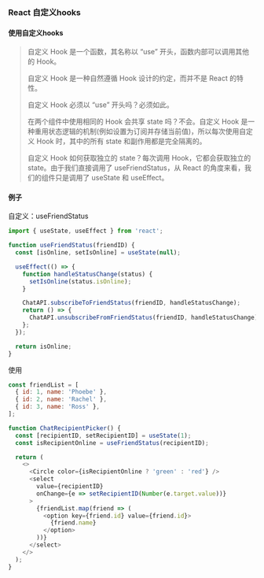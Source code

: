 ### React 自定义hooks

#### 使用自定义hooks

> 自定义 Hook 是一个函数，其名称以 “use” 开头，函数内部可以调用其他的 Hook。
> 
> 自定义 Hook 是一种自然遵循 Hook 设计的约定，而并不是 React 的特性。
> 
> 自定义 Hook 必须以 “use” 开头吗？必须如此。
> 
> 在两个组件中使用相同的 Hook 会共享 state 吗？不会。自定义 Hook 是一种重用状态逻辑的机制(例如设置为订阅并存储当前值)，所以每次使用自定义 Hook 时，其中的所有 state 和副作用都是完全隔离的。
> 
> 自定义 Hook 如何获取独立的 state？每次调用 Hook，它都会获取独立的 state。由于我们直接调用了 useFriendStatus，从 React 的角度来看，我们的组件只是调用了 useState 和 useEffect。
> 

#### 例子

自定义：useFriendStatus

```js
import { useState, useEffect } from 'react';

function useFriendStatus(friendID) {
  const [isOnline, setIsOnline] = useState(null);

  useEffect(() => {
    function handleStatusChange(status) {
      setIsOnline(status.isOnline);
    }

    ChatAPI.subscribeToFriendStatus(friendID, handleStatusChange);
    return () => {
      ChatAPI.unsubscribeFromFriendStatus(friendID, handleStatusChange);
    };
  });

  return isOnline;
}
```

使用

```js
const friendList = [
  { id: 1, name: 'Phoebe' },
  { id: 2, name: 'Rachel' },
  { id: 3, name: 'Ross' },
];

function ChatRecipientPicker() {
  const [recipientID, setRecipientID] = useState(1);
  const isRecipientOnline = useFriendStatus(recipientID);

  return (
    <>
      <Circle color={isRecipientOnline ? 'green' : 'red'} />
      <select
        value={recipientID}
        onChange={e => setRecipientID(Number(e.target.value))}
      >
        {friendList.map(friend => (
          <option key={friend.id} value={friend.id}>
            {friend.name}
          </option>
        ))}
      </select>
    </>
  );
}
```